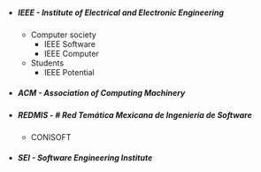 - ##### IEEE - Institute of Electrical and Electronic Engineering
	- Computer society
		- IEEE Software
		- IEEE Computer
	- Students
		- IEEE Potential
- ##### ACM - Association of Computing Machinery
- ##### REDMIS - # Red Temática Mexicana de Ingeniería de Software
	- CONISOFT
- ##### SEI - Software Engineering Institute



